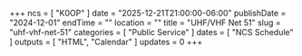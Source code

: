 +++
ncs = [ "K0OP" ]
date = "2025-12-21T21:00:00-06:00"
publishDate = "2024-12-01"
endTime = ""
location = ""
title = "UHF/VHF Net 51"
slug = "uhf-vhf-net-51"
categories = [ "Public Service" ]
dates = [ "NCS Schedule" ]
outputs = [ "HTML", "Calendar" ]
updates = 0
+++
